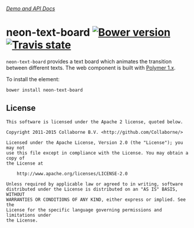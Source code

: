 _[Demo and API Docs](http://collaborne.github.io/neon-text-board)_


neon-text-board [![Bower version](https://badge.fury.io/bo/neon-text-board.svg)](http://badge.fury.io/bo/neon-text-board) [![Travis state](https://travis-ci.org/Collaborne/neon-text-board.svg?branch=master)](https://travis-ci.org/Collaborne/neon-text-board)
=========

`neon-text-board` provides a text board which animates the transition between different texts. The web component is built with [Polymer 1.x](https://www.polymer-project.org).

To install the element:

`bower install neon-text-board`

## License

    This software is licensed under the Apache 2 license, quoted below.

    Copyright 2011-2015 Collaborne B.V. <http://github.com/Collaborne/>

    Licensed under the Apache License, Version 2.0 (the "License"); you may not
    use this file except in compliance with the License. You may obtain a copy of
    the License at

        http://www.apache.org/licenses/LICENSE-2.0

    Unless required by applicable law or agreed to in writing, software
    distributed under the License is distributed on an "AS IS" BASIS, WITHOUT
    WARRANTIES OR CONDITIONS OF ANY KIND, either express or implied. See the
    License for the specific language governing permissions and limitations under
    the License.
